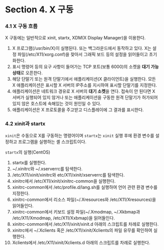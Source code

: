 # Section 4. X 구동

### 4.1 X 구동 흐름

X 구동에는 일반적으로 xinit, startx, XDM\(X Display Manager\)을 이용한다.

1. X 프로그램\(/usr/bin/X\)이 실행된다. 또는 백그라운드에서 동작하고 있다. X는 설정 파일\(/etc/X11/xorg.conf\)을 찾아서 그래픽 보드 등의 설정을 읽어들이고 초기화한다.
2. 표시 명령어 등의 요구 사항이 들어가는 TCP 포트\(보통 6000\)의 소켓을 **대기 가능 상태**로 오픈한다.
3. 해당 단말기 또는 원격 단말기에서 애플리케이션\(X 클라이언트\)을 실행한다. 모든 X 애플리케이션은 표시할 X 서버의 IP주소를 지시하여 표시할 단말기를 지정한다.
4. 애플리케이션은 네트워크 경유로 X 서버의 **대기 소켓**을 연다. 접속이 안 된다면 X 서버가 실행되어 있지 않거나 또는 애플리케이션을 구동한 원격 단말기가 허가되어 있지 않은 호스트에 속해있는 것이 원인일 수 있다.
5. 애플리케이션은 X 프로토콜을 주고받고 디스플레이에 그 결과를 표시한다.

### 4.2 xinit과 startx

`xinit`은 수동으로 X를 구동하는 명령어이며 `startx`는 `xinit` 실행 후에 환경 변수를 설정하고 프로그램을 실행하는 셸 스크립트이다.

`startx`의 실행\(CentOS\)

1. startx를 실행한다.
2. ~/.xinitrc와 ~/.xserverrc를 탐색한다.
3. /etc/X11/xinit/xinitrc와 etc/X11/xinit/xserverrc를 탐색한다.
4. xinitrc에서 /etc/X11/xinit/xinitrc-common을 실행한다.
5. xinitrc-common에서 /etc/profile.d/lang.sh를 실행하여 언어 관련 환경 변수를 지정한다.
6. xinitrc-common에서 리소스 파일\(~/.Xresources와 /etc/X11/Xresources\)을 읽어들인다.
7. xinitrc-common에서 키보드 설정 파일\(~/.Xmodmap, ~/.Xkbmap과 /etc/X11/Xmodmap, /etc/X11/Xxbmap\)을 읽어들인다.
8. xinitrc-common에서 /etc/X11/xinit/xinit.d 아래의 스크립트를 차례로 실행한다.
9. xinitrc에서 ~/.Xclients 혹은 /etc/X11/xinit/Xclients의 파일 유무를 확인하여 실행한다.
10. Xclients에서 /etc/X11/xinit/Xclients.d 아래의 스크립트를 차례로 실행한다.



